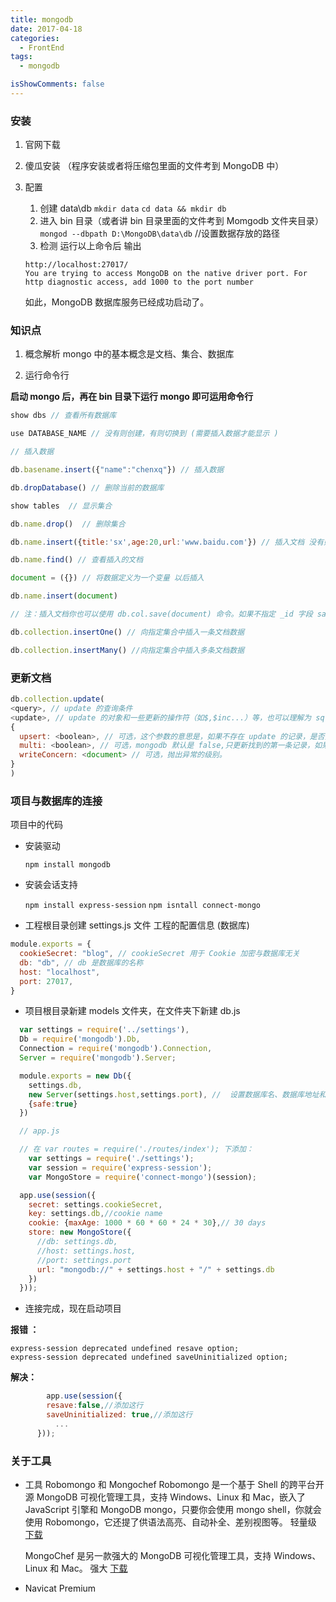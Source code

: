 ```yaml
---
title: mongodb
date: 2017-04-18
categories:
  - FrontEnd
tags:
  - mongodb

isShowComments: false
---
```


### 安装

1.  官网下载
2.  傻瓜安装 （程序安装或者将压缩包里面的文件考到 MongoDB 中）
3.  配置

    1. 创建 data\db
       `mkdir data`
       `cd data && mkdir db`
    2. 进入 bin 目录（或者讲 bin 目录里面的文件考到 Momgodb 文件夹目录）
       `mongod --dbpath D:\MongoDB\data\db` //设置数据存放的路径
    3. 检测
       运行以上命令后
       输出

    ```
    http://localhost:27017/
    You are trying to access MongoDB on the native driver port. For http diagnostic access, add 1000 to the port number
    ```

    如此，MongoDB 数据库服务已经成功启动了。

### 知识点

1.  概念解析 mongo 中的基本概念是文档、集合、数据库

2.  运行命令行

**启动 mongo 后，再在 bin 目录下运行 mongo 即可运用命令行**

```js
show dbs // 查看所有数据库

use DATABASE_NAME // 没有则创建，有则切换到 (需要插入数据才能显示 )

// 插入数据

db.basename.insert({"name":"chenxq"}) // 插入数据

db.dropDatabase() // 删除当前的数据库

show tables  // 显示集合

db.name.drop()	// 删除集合

db.name.insert({title:'sx',age:20,url:'www.baidu.com'}) // 插入文档 没有则创建

db.name.find() // 查看插入的文档

document = ({}) // 将数据定义为一个变量 以后插入

db.name.insert(document)

// 注：插入文档你也可以使用 db.col.save(document) 命令。如果不指定 _id 字段 save() 方法类似于 insert() 方法。如果指定 _id 字段，则会更新该 _id 的数据。

db.collection.insertOne() // 向指定集合中插入一条文档数据

db.collection.insertMany() //向指定集合中插入多条文档数据

```

### 更新文档

```js
db.collection.update(
<query>, // update 的查询条件
<update>, // update 的对象和一些更新的操作符（如$,$inc...）等，也可以理解为 sql update 查询内 set 后面的
{
  upsert: <boolean>, // 可选，这个参数的意思是，如果不存在 update 的记录，是否插入 objNew,true 为插入，默认是 false，不插入
  multi: <boolean>, // 可选，mongodb 默认是 false,只更新找到的第一条记录，如果这个参数为 true,就把按条件查出来多条记录全部更新。
  writeConcern: <document> // 可选，抛出异常的级别。
}
)
```

### 项目与数据库的连接

项目中的代码

- 安装驱动

  `npm install mongodb`

- 安装会话支持

  `npm install express-session`
  `npm isntall connect-mongo`

- 工程根目录创建 settings.js 文件 工程的配置信息 (数据库)

```js
module.exports = {
  cookieSecret: "blog", // cookieSecret 用于 Cookie 加密与数据库无关
  db: "db", // db 是数据库的名称
  host: "localhost",
  port: 27017,
}
```

- 项目根目录新建 models 文件夹，在文件夹下新建 db.js

```js
  var settings = require('../settings'),
  Db = require('mongodb').Db,
  Connection = require('mongodb').Connection,
  Server = require('mongodb').Server;

  module.exports = new Db({
    settings.db,
    new Server(settings.host,settings.port), //  设置数据库名、数据库地址和数据库端口创建了一个数据库连接实例
    {safe:true}
  })

  // app.js

  // 在 var routes = require('./routes/index'); 下添加：
    var settings = require('./settings');
    var session = require('express-session');
    var MongoStore = require('connect-mongo')(session);

  app.use(session({
    secret: settings.cookieSecret,
    key: settings.db,//cookie name
    cookie: {maxAge: 1000 * 60 * 60 * 24 * 30},// 30 days
    store: new MongoStore({
      //db: settings.db,
      //host: settings.host,
      //port: settings.port
      url: "mongodb://" + settings.host + "/" + settings.db
    })
  }));
```

- 连接完成，现在启动项目

**报错 ：**

```
express-session deprecated undefined resave option;
express-session deprecated undefined saveUninitialized option;
```

**解决：**

```js
    	app.use(session({
        resave:false,//添加这行
        saveUninitialized: true,//添加这行
    	  ...
      }));
```

### 关于工具

- 工具 Robomongo 和 Mongochef
  Robomongo 是一个基于 Shell 的跨平台开源 MongoDB 可视化管理工具，支持 Windows、Linux 和 Mac，嵌入了 JavaScript 引擎和 MongoDB mongo，只要你会使用 mongo shell，你就会使用 Robomongo，它还提了供语法高亮、自动补全、差别视图等。 轻量级
  [下载](https://robomongo.org/download)

  MongoChef 是另一款强大的 MongoDB 可视化管理工具，支持 Windows、Linux 和 Mac。 强大
  [下载](https://studio3t.com/#mongochef-download-compare)

- Navicat Premium
